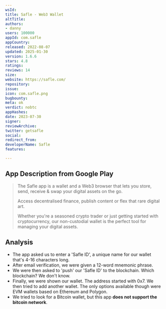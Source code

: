 ```yaml
---
wsId: 
title: Safle - Web3 Wallet
altTitle: 
authors:
- danny
users: 100000
appId: com.safle
appCountry: 
released: 2022-08-07
updated: 2025-01-30
version: 1.6.6
stars: 4.8
ratings: 
reviews: 14
size: 
website: https://safle.com/
repository: 
issue: 
icon: com.safle.png
bugbounty: 
meta: ok
verdict: nobtc
appHashes: 
date: 2023-07-30
signer: 
reviewArchive: 
twitter: getsafle
social: 
redirect_from: 
developerName: Safle
features: 

---
```


## App Description from Google Play

> The Safle app is a wallet and a Web3 browser that lets you store, send, receive & swap your digital assets on the go.
>
> Access decentralised finance, publish content or flex that rare digital art.
>
> Whether you're a seasoned crypto trader or just getting started with cryptocurrency, our non-custodial wallet is the perfect tool for managing your digital assets. 

## Analysis 

- The app asked us to enter a 'Safle ID', a unique name for our wallet that's 4-16 characters long.
- After email verification, we were given a 12-word mnemonic phrase.
- We were then asked to 'push' our 'Safle ID' to the blockchain. Which blockchain? We don't know. 
- Finally, we were shown our wallet. The address started with 0x7. We then tried to add another wallet. The only options available though were EVM wallets based on Ethereum and Polygon.
- We tried to look for a Bitcoin wallet, but this app **does not support the bitcoin network**.